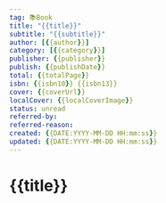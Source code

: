 ```yaml
---
tag: 📚Book
title: "{{title}}"
subtitle: "{{subtitle}}"
author: [{{author}}]
category: [{{category}}]
publisher: {{publisher}}
publish: {{publishDate}}
total: {{totalPage}}
isbn: {{isbn10}} {{isbn13}}
cover: {{coverUrl}}
localCover: {{localCoverImage}}
status: unread
referred-by:
referred-reason:
created: {{DATE:YYYY-MM-DD HH:mm:ss}}
updated: {{DATE:YYYY-MM-DD HH:mm:ss}}
---
```




# {{title}}